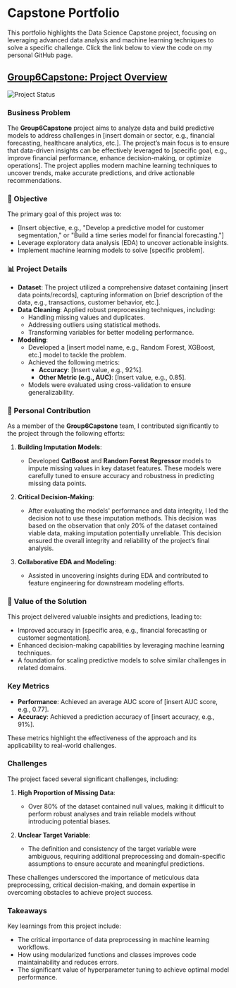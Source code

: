 # Capstone Portfolio

This portfolio highlights the Data Science Capstone project, focusing on leveraging advanced data analysis and machine learning techniques to solve a specific challenge. Click the link below to view the code on my personal GitHub page.

## [Group6Capstone: Project Overview](https://github.com/SamRobinson123/Group6Capstone/blob/main/Group6Capstone.ipynb)
![Project Status](https://img.shields.io/badge/status-complete-green.svg)

### Business Problem
The **Group6Capstone** project aims to analyze data and build predictive models to address challenges in [insert domain or sector, e.g., financial forecasting, healthcare analytics, etc.]. The project’s main focus is to ensure that data-driven insights can be effectively leveraged to [specific goal, e.g., improve financial performance, enhance decision-making, or optimize operations]. The project applies modern machine learning techniques to uncover trends, make accurate predictions, and drive actionable recommendations.

### 🎯 Objective
The primary goal of this project was to:
- [Insert objective, e.g., "Develop a predictive model for customer segmentation," or "Build a time series model for financial forecasting."]
- Leverage exploratory data analysis (EDA) to uncover actionable insights.
- Implement machine learning models to solve [specific problem].

### 📊 Project Details
- **Dataset**: The project utilized a comprehensive dataset containing [insert data points/records], capturing information on [brief description of the data, e.g., transactions, customer behavior, etc.].
- **Data Cleaning**: Applied robust preprocessing techniques, including:
  - Handling missing values and duplicates.
  - Addressing outliers using statistical methods.
  - Transforming variables for better modeling performance.
- **Modeling**:
  - Developed a [insert model name, e.g., Random Forest, XGBoost, etc.] model to tackle the problem.
  - Achieved the following metrics:
    - **Accuracy**: [Insert value, e.g., 92%].
    - **Other Metric (e.g., AUC)**: [Insert value, e.g., 0.85].
  - Models were evaluated using cross-validation to ensure generalizability.
 
### 🚀 Personal Contribution
As a member of the **Group6Capstone** team, I contributed significantly to the project through the following efforts:

1. **Building Imputation Models**:
   - Developed **CatBoost** and **Random Forest Regressor** models to impute missing values in key dataset features. These models were carefully tuned to ensure accuracy and robustness in predicting missing data points.

2. **Critical Decision-Making**:
   - After evaluating the models' performance and data integrity, I led the decision not to use these imputation methods. This decision was based on the observation that only 20% of the dataset contained viable data, making imputation potentially unreliable. This decision ensured the overall integrity and reliability of the project’s final analysis.

3. **Collaborative EDA and Modeling**:
   - Assisted in uncovering insights during EDA and contributed to feature engineering for downstream modeling efforts.

### 🚀 Value of the Solution
This project delivered valuable insights and predictions, leading to:
- Improved accuracy in [specific area, e.g., financial forecasting or customer segmentation].
- Enhanced decision-making capabilities by leveraging machine learning techniques.
- A foundation for scaling predictive models to solve similar challenges in related domains.

### Key Metrics
- **Performance**: Achieved an average AUC score of [insert AUC score, e.g., 0.77].
- **Accuracy**: Achieved a prediction accuracy of [insert accuracy, e.g., 91%].

These metrics highlight the effectiveness of the approach and its applicability to real-world challenges.

### Challenges

The project faced several significant challenges, including:

1. **High Proportion of Missing Data**:
   - Over 80% of the dataset contained null values, making it difficult to perform robust analyses and train reliable models without introducing potential biases.

2. **Unclear Target Variable**:
   - The definition and consistency of the target variable were ambiguous, requiring additional preprocessing and domain-specific assumptions to ensure accurate and meaningful predictions.

These challenges underscored the importance of meticulous data preprocessing, critical decision-making, and domain expertise in overcoming obstacles to achieve project success.

### Takeaways
Key learnings from this project include:
- The critical importance of data preprocessing in machine learning workflows.
- How using modularized functions and classes improves code maintainability and reduces errors.
- The significant value of hyperparameter tuning to achieve optimal model performance.
